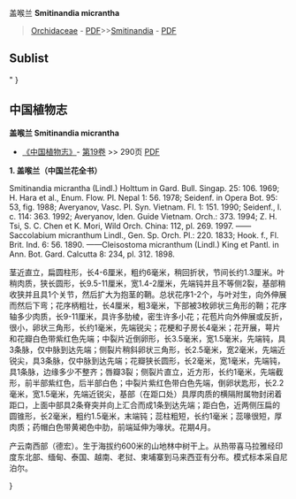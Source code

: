 盖喉兰 **Smitinandia micrantha**

> [Orchidaceae](http://www.iplant.cn/info/Orchidaceae?t=foc) - [PDF](http://www.iplant.cn/foc/pdf/Orchidaceae.pdf)>>[Smitinandia](http://www.iplant.cn/info/Smitinandia?t=foc) - [PDF](http://www.iplant.cn/foc/pdf/Smitinandia.pdf)


## Sublist
"
}
## 中国植物志

**盖喉兰 Smitinandia micrantha**

* [《中国植物志》](http://www.iplant.cn/frps)- [第19卷](http://www.iplant.cn/frps/vol/19) >> 290页 [PDF](http://www.iplant.cn/frps/pdf/19/290.pdf)

**1. 盖喉兰（中国兰花全书）**

Smitinandia micrantha (Lindl.) Holttum in Gard. Bull. Singap. 25: 106. 1969; H. Hara et al., Enum. Flow. Pl. Nepal 1: 56. 1978; Seidenf. in Opera Bot. 95: 53, fig. 1988; Averyanov, Vasc. Pl. Syn. Vietnam. Fl. 1: 151. 1990; Seidenf., l. c. 114: 363. 1992; Averyanov, Iden. Guide Vietnam. Orch.: 373. 1994; Z. H. Tsi, S. C. Chen et K. Mori, Wild Orch. China: 112, pl. 269. 1997. ——Saccolabium micranthum Lindl., Gen. Sp. Orch. Pl.: 220. 1833; Hook. f., Fl. Brit. Ind. 6: 56. 1890. ——Cleisostoma micranthum (Lindl.) King et Pantl. in Ann. Bot. Gard. Calcutta 8: 234, pl. 312. 1898.

茎近直立，扁圆柱形，长4-6厘米，粗约6毫米，稍回折状，节间长约1.3厘米。叶稍肉质，狭长圆形，长9.5-11厘米，宽1.4-2厘米，先端钝并且不等侧2裂，基部稍收狭并且具1个关节，然后扩大为抱茎的鞘。总状花序1-2个，与叶对生，向外伸展而然后下弯；花序柄粗壮，长4厘米，粗3毫米，下部被3枚卵状三角形的鞘；花序轴多少肉质，长9-11厘米，具许多肋棱，密生许多小花；花苞片向外伸展或反折，很小，卵状三角形，长约1毫米，先端锐尖；花梗和子房长4毫米；花开展，萼片和花瓣白色带紫红色先端；中裂片近倒卵形，长3.5毫米，宽1.5毫米，先端钝，具3条脉，仅中脉到达先端；侧裂片稍斜卵状三角形，长2.5毫米，宽2毫米，先端近锐尖，具3条脉，仅中脉到达先端；花瓣狭长圆形，长2毫米，宽1毫米，先端钝，具1条脉，边缘多少不整齐；唇瓣3裂；侧裂片直立，近方形，长约1毫米，先端截形，前半部紫红色，后半部白色；中裂片紫红色带白色先端，倒卵状匙形，长2.2毫米，宽1.5毫米，先端近锐尖，基部（在距口处）具厚肉质的横隔附属物封闭着距口，上面中部具2条脊突并向上汇合而成1条到达先端；距白色，近两侧压扁的圆锥形，长2毫米，粗约1.5毫米，末端钝；蕊柱粗短，长约1毫米；蕊喙很短，厚肉质；药帽白色带黄褐色中肋，前端延伸为喙状。花期4月。

产云南西部（德宏）。生于海拔约600米的山地林中树干上。从热带喜马拉雅经印度东北部、缅甸、泰国、越南、老挝、柬埔寨到马来西亚有分布。模式标本采自尼泊尔。

}